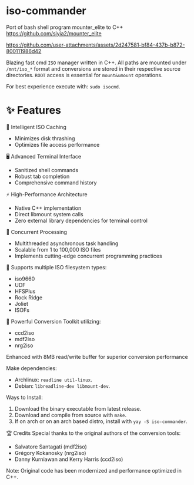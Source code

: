 # iso-commander
Port of bash shell program mounter_elite to C++ 
https://github.com/siyia2/mounter_elite




https://github.com/user-attachments/assets/2d247581-bf84-437b-b872-800111986d42




Blazing fast cmd `ISO` manager written in C++. All paths are mounted under `/mnt/iso_*` format and conversions are stored in their respective source directories. `ROOT` access is essential for `mount&umount` operations.

For best experience execute with: `sudo isocmd`.

# ✨ Features

💾 Intelligent ISO Caching

* Minimizes disk thrashing
* Optimizes file access performance


🖥️ Advanced Terminal Interface

* Sanitized shell commands
* Robust tab completion
* Comprehensive command history


⚡ High-Performance Architecture

* Native C++ implementation
* Direct libmount system calls
* Zero external library dependencies for terminal control


🔀 Concurrent Processing

* Multithreaded asynchronous task handling
* Scalable from 1 to 100,000 ISO files
* Implements cutting-edge concurrent programming practices


📂 Supports multiple ISO filesystem types:

- iso9660
- UDF
- HFSPlus
- Rock Ridge
- Joliet
- ISOFs


🔄 Powerful Conversion Toolkit utilizing:

* ccd2iso
* mdf2iso
* nrg2iso

Enhanced with 8MB read/write buffer for superior conversion performance

Make dependencies:
- Archlinux: `readline util-linux`.
- Debian: `libreadline-dev libmount-dev`.

Ways to Install:
1) Download the binary executable from latest release.
2) Download and compile from source with `make`.
3) If on arch or on an arch based distro, install with `yay -S iso-commander`.

🏆 Credits
Special thanks to the original authors of the conversion tools:

* Salvatore Santagati (mdf2iso)
* Grégory Kokanosky (nrg2iso)
* Danny Kurniawan and Kerry Harris (ccd2iso)

 Note: Original code has been modernized and performance optimized in C++.
